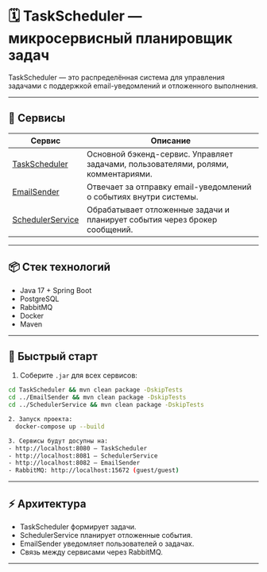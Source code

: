 # 🗓️ TaskScheduler — микросервисный планировщик задач

TaskScheduler — это распределённая система для управления задачами с поддержкой email-уведомлений и отложенного выполнения.

---

## 🧩 Сервисы

| Сервис                | Описание                                                              |
|------------------------|-----------------------------------------------------------------------|
| [TaskScheduler](./TaskScheduler/README.md)      | Основной бэкенд-сервис. Управляет задачами, пользователями, ролями, комментариями. |
| [EmailSender](./EmailSender/README.md)          | Отвечает за отправку email-уведомлений о событиях внутри системы.                 |
| [SchedulerService](./SchedulerService/README.md)| Обрабатывает отложенные задачи и планирует события через брокер сообщений.         |

---

## 📦 Стек технологий

- Java 17 + Spring Boot
- PostgreSQL
- RabbitMQ
- Docker
- Maven

---

## 🚀 Быстрый старт

1. Соберите `.jar` для всех сервисов:

```bash
cd TaskScheduler && mvn clean package -DskipTests
cd ../EmailSender && mvn clean package -DskipTests
cd ../SchedulerService && mvn clean package -DskipTests

2. Запуск проекта:
  docker-compose up --build

3. Сервисы будут досупны на:
- http://localhost:8080 — TaskScheduler
- http://localhost:8081 — SchedulerService
- http://localhost:8082 — EmailSender
- RabbitMQ: http://localhost:15672 (guest/guest)
```
---

## ⚡ Архитектура
- TaskScheduler формирует задачи.
- SchedulerService планирует отложенные события.
- EmailSender уведомляет пользователей о задачах.
- Связь между сервисами через RabbitMQ.

---




